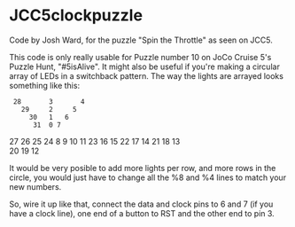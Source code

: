 # JCC5clockpuzzle

Code by Josh Ward, for the puzzle "Spin the Throttle" as seen on JCC5.

This code is only really usable for Puzzle number 10 on JoCo Cruise 5's Puzzle Hunt, "#5isAlive".  It might also be useful
if you're making a circular array of LEDs in a switchback pattern.  The way the lights are arrayed looks something like this:

     28       3       4
       29     2     5
         30   1   6
          31  0 7 
27 26 25 24        8 9 10 11
           23 16 15
          22  17  14
        21    18    13   
      20      19      12

It would be very posible to add more lights per row, and more rows in the circle, you would just have to change all 
the %8 and %4 lines to match your new numbers.

So, wire it up like that, connect the data and clock pins to 6 and 7 (if you have a clock line), one end of a button to RST
and the other end to pin 3.
